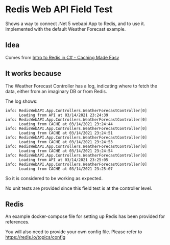 # Redis Web API Field Test
Shows a way to connect .Net 5 webapi App to Redis, and to use it. Implemented with the default Weather Forecast example.

## Idea
Comes from [Intro to Redis in C# - Caching Made Easy](https://youtu.be/UrQWii_kfIE)

## It works because

The Weather Forecast Controller has a log, indicating where to fetch the data, either from an imaginary DB or from Redis.

The log shows:

```
info: RedisWebAPI.App.Controllers.WeatherForecastController[0]
      Loading from API at 03/14/2021 23:24:39
info: RedisWebAPI.App.Controllers.WeatherForecastController[0]
      Loading from CACHE at 03/14/2021 23:24:44
info: RedisWebAPI.App.Controllers.WeatherForecastController[0]
      Loading from CACHE at 03/14/2021 23:24:51
info: RedisWebAPI.App.Controllers.WeatherForecastController[0]
      Loading from CACHE at 03/14/2021 23:24:53
info: RedisWebAPI.App.Controllers.WeatherForecastController[0]
      Loading from CACHE at 03/14/2021 23:24:54
info: RedisWebAPI.App.Controllers.WeatherForecastController[0]
      Loading from API at 03/14/2021 23:25:05
info: RedisWebAPI.App.Controllers.WeatherForecastController[0]
      Loading from CACHE at 03/14/2021 23:25:07
```

So it is considered to be working as expected.

No unit tests are provided since this field test is at the controller level.

## Redis

An example docker-compose file for setting up Redis has been provided for references.

You will also need to provide your own config file. Please refer to https://redis.io/topics/config
